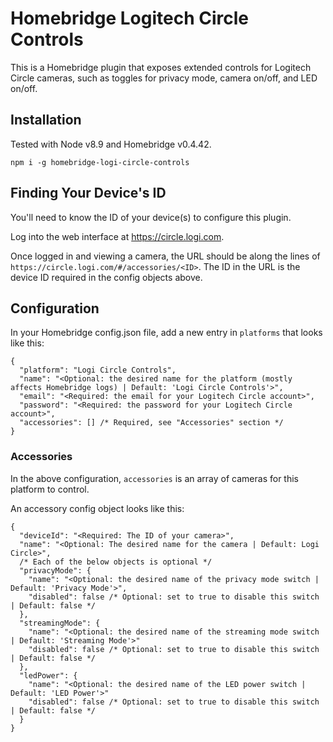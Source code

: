 # Homebridge Logitech Circle Controls

This is a Homebridge plugin that exposes extended controls for Logitech Circle cameras, such as toggles for privacy mode, camera on/off, and LED on/off.

## Installation

Tested with Node v8.9 and Homebridge v0.4.42.

```
npm i -g homebridge-logi-circle-controls
```

## Finding Your Device's ID

You'll need to know the ID of your device(s) to configure this plugin.

Log into the web interface at https://circle.logi.com.

Once logged in and viewing a camera, the URL should be along the lines of `https://circle.logi.com/#/accessories/<ID>`. The ID in the URL is the device ID required in the config objects above.

## Configuration

In your Homebridge config.json file, add a new entry in `platforms` that looks like this:

```jsonc
{
  "platform": "Logi Circle Controls",
  "name": "<Optional: the desired name for the platform (mostly affects Homebridge logs) | Default: 'Logi Circle Controls'>",
  "email": "<Required: the email for your Logitech Circle account>",
  "password": "<Required: the password for your Logitech Circle account>",
  "accessories": [] /* Required, see "Accessories" section */
}
```

### Accessories

In the above configuration, `accessories` is an array of cameras for this platform to control.

An accessory config object looks like this:

```jsonc
{
  "deviceId": "<Required: The ID of your camera>",
  "name": "<Optional: The desired name for the camera | Default: Logi Circle>",
  /* Each of the below objects is optional */
  "privacyMode": {
    "name": "<Optional: the desired name of the privacy mode switch | Default: 'Privacy Mode'>",
    "disabled": false /* Optional: set to true to disable this switch | Default: false */
  },
  "streamingMode": {
    "name": "<Optional: the desired name of the streaming mode switch | Default: 'Streaming Mode'>"
    "disabled": false /* Optional: set to true to disable this switch | Default: false */
  },
  "ledPower": {
    "name": "<Optional: the desired name of the LED power switch | Default: 'LED Power'>"
    "disabled": false /* Optional: set to true to disable this switch | Default: false */
  }
}
```
